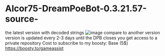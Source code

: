 # Alcor75-DreamPoeBot-0.3.21.57-source-
the latest version with decoded strings
![image](https://github.com/vlaskinarita/Alcor75-DreamPoeBot-0.3.21.57-source-/assets/120003563/b5ffb00d-fdfa-44bc-a185-4bf6b286fe47)
compare to another version
version is updated every 2-3 days until the DPB closes
you get access to a private repository
Cost to subscribe to my boosty: Base (5$)
https://boosty.to/gameassist 
